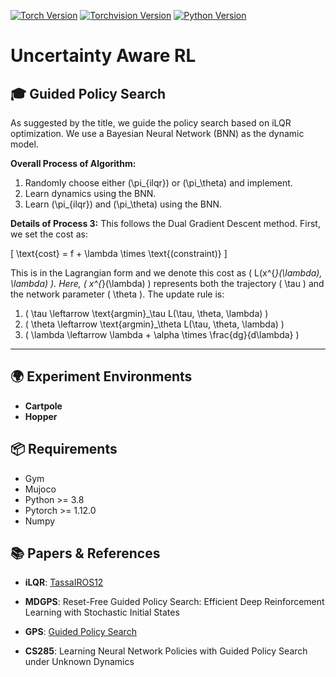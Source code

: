 



[![Torch Version](https://img.shields.io/badge/torch>=1.10.0-61DAFB.svg?style=flat-square)](#torch)
[![Torchvision Version](https://img.shields.io/badge/torchvision>=0.2.2-yellow.svg?style=flat-square)](#torchvision)
[![Python Version](https://img.shields.io/badge/python->=3.6-blue.svg?style=flat-square)](#python)


# Uncertainty Aware RL


## 🎓 Guided Policy Search 

As suggested by the title, we guide the policy search based on iLQR optimization. We use a Bayesian Neural Network (BNN) as the dynamic model.

**Overall Process of Algorithm:**

1. Randomly choose either \(\pi_{ilqr}\) or \(\pi_\theta\) and implement.
2. Learn dynamics using the BNN.
3. Learn \(\pi_{ilqr}\) and \(\pi_\theta\) using the BNN.

**Details of Process 3:** This follows the Dual Gradient Descent method. First, we set the cost as:

\[ \text{cost} = f + \lambda \times \text{(constraint)} \]

This is in the Lagrangian form and we denote this cost as \( L(x^{*}(\lambda), \lambda) \). Here, \( x^{*}(\lambda) \) represents both the trajectory \( \tau \) and the network parameter \( \theta \). The update rule is:

1. \( \tau \leftarrow \text{argmin}_\tau L(\tau, \theta, \lambda) \)
2. \( \theta \leftarrow \text{argmin}_\theta L(\tau, \theta, \lambda) \)
3. \( \lambda \leftarrow \lambda + \alpha \times \frac{dg}{d\lambda} \)

---

## 🌍 Experiment Environments

- **Cartpole**
- **Hopper**

## 📦 Requirements

- Gym
- Mujoco
- Python >= 3.8 
- Pytorch >= 1.12.0
- Numpy

## 📚 Papers & References

- **iLQR**: [TassaIROS12](https://homes.cs.washington.edu/~todorov/papers/TassaIROS12.pdf)

- **MDGPS**: Reset-Free Guided Policy Search: Efficient Deep Reinforcement Learning with Stochastic Initial States

- **GPS**: [Guided Policy Search](https://jonathan-hui.medium.com/rl-guided-policy-search-gps-d1fae1084c24)

- **CS285**: Learning Neural Network Policies with Guided Policy Search under Unknown Dynamics


